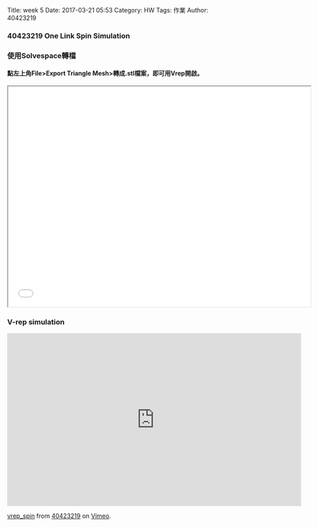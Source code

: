Title: week 5
Date: 2017-03-21 05:53
Category: HW
Tags: 作業
Author: 40423219

<h3>
40423219
One Link Spin Simulation
</h3>
<!-- PELICAN_END_SUMMARY -->

<h3>使用Solvespace轉檔</h3>

<h4>點左上角File>Export Triangle Mesh>轉成.stl檔案，即可用Vrep開啟。</h4>

<iframe src="../data/solvespace/onelinkspin/onelinkspin.PNG" width="700" height="510"></iframe>

<h3>V-rep simulation</h3>

<iframe src="https://player.vimeo.com/video/210539407" width="680" height="400" frameborder="0" webkitallowfullscreen mozallowfullscreen allowfullscreen></iframe>
<p><a href="https://vimeo.com/210539407">vrep_spin</a> from <a href="https://vimeo.com/user47671379">40423219</a> on <a href="https://vimeo.com">Vimeo</a>.</p>

